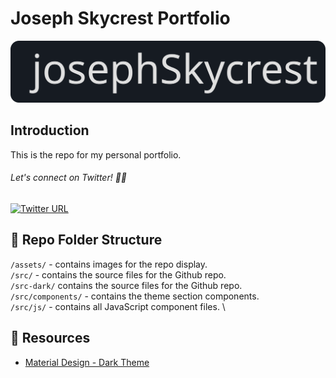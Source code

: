# Joseph Skycrest Portfolio
<p align="center">
  <img src="/assets/js-logo.svg" width="850" alt="css-hero">
</p>

## Introduction
This is the repo for my personal portfolio. 

###### Let's connect on Twitter! 🤙🏻
[![Twitter URL](https://img.shields.io/twitter/url/https/twitter.com/josephskycrest.svg?style=social&label=Follow%20%40josephskycrest)](https://twitter.com/josephskycrest)

## 📂 Repo Folder Structure
`/assets/` - contains images for the repo display. \
`/src/` - contains the source files for the Github repo. \
`/src-dark/` contains the source files for the Github repo. \
`/src/components/` - contains the theme section components. \
`/src/js/` - contains all JavaScript component files. \

## 📌 Resources
- [Material Design - Dark Theme](https://material.io/design/color/dark-theme.html#ui-application)